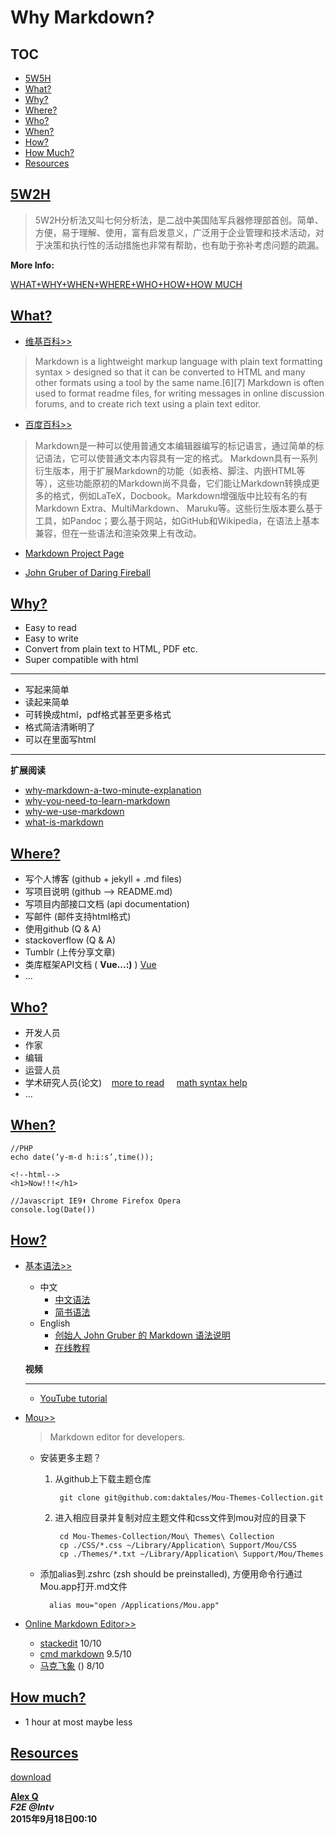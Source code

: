 Why Markdown?
====

## TOC
+ [5W5H](#5w2h)
+ [What?](#what)
+ [Why?](#why)
+ [Where?](#where)
+ [Who?](#who)
+ [When?](#when)
+ [How?](#how)
+ [How Much?](#howmuch)
+ [Resources](#resources)

## [5W2H](id:5w2h)


> 5W2H分析法又叫七何分析法，是二战中美国陆军兵器修理部首创。简单、方便，易于理解、使用，富有启发意义，广泛用于企业管理和技术活动，对于决策和执行性的活动措施也非常有帮助，也有助于弥补考虑问题的疏漏。


**More Info:**

[WHAT+WHY+WHEN+WHERE+WHO+HOW+HOW MUCH](http://baike.baidu.com/link?url=2CJ__xasi9SOPjaRarx4yhwZKEGWPULH5hcNxMFWWrm3RgLmxA1fQZQo5oawpildPdvEPAagHRoeuHnRFAv7IK)

## [What?](id:what)

+ [维基百科>>][1]
> Markdown is a lightweight markup language with plain text formatting syntax > designed so that it can be converted to HTML and many other formats using a tool by the same name.[6][7] Markdown is often used to format readme files, for writing messages in online discussion forums, and to create rich text using a plain text editor.


+ [百度百科>>](http://baike.baidu.com/link?url=1wtZV7fYzHpsK_9FwviA5Mw3e4odAKF5cRr0M4XxLYSU-XA-VmVrw1x1HYlsukV47At8X9VF8MB8VVzzgWDK6a)
> Markdown是一种可以使用普通文本编辑器编写的标记语言，通过简单的标记语法，它可以使普通文本内容具有一定的格式。
Markdown具有一系列衍生版本，用于扩展Markdown的功能（如表格、脚注、内嵌HTML等等），这些功能原初的Markdown尚不具备，它们能让Markdown转换成更多的格式，例如LaTeX，Docbook。Markdown增强版中比较有名的有Markdown Extra、MultiMarkdown、 Maruku等。这些衍生版本要么基于工具，如Pandoc；要么基于网站，如GitHub和Wikipedia，在语法上基本兼容，但在一些语法和渲染效果上有改动。

+ [Markdown Project Page](http://daringfireball.net/projects/markdown/)


+ [John Gruber of Daring Fireball](https://en.wikipedia.org/wiki/John_Gruber)

## [Why?](id:why)


+ Easy to read
+ Easy to write
+ Convert from plain text to HTML, PDF etc.
+ Super compatible with html

---

+ 写起来简单
+ 读起来简单
+ 可转换成html，pdf格式甚至更多格式
+ 格式简洁清晰明了
+ 可以在里面写html

---

**扩展阅读**

+ [why-markdown-a-two-minute-explanation](http://brettterpstra.com/2011/08/31/why-markdown-a-two-minute-explanation/)
+ [why-you-need-to-learn-markdown](http://readwrite.com/2012/04/17/why-you-need-to-learn-markdown)
+ [why-we-use-markdown](http://blog.cartodb.com/why-we-use-markdown/)
+ [what-is-markdown](http://whatismarkdown.com/)

## [Where?](id:where)

+ 写个人博客 (github + jekyll + .md files)
+ 写项目说明 (github --> README.md)
+ 写项目内部接口文档 (api documentation)
+ 写邮件 (邮件支持html格式)
+ 使用github (Q & A)
+ stackoverflow (Q & A)
+ Tumblr (上传分享文章)
+ 类库框架API文档 ( **Vue...:)** ) [Vue](http://vuejs.org)
+ ...

## [Who?](id:who)
+ 开发人员
+ 作家
+ 编辑
+ 运营人员
+ 学术研究人员(论文)&nbsp;&nbsp;&nbsp;&nbsp;[more to read](http://blogs.law.harvard.edu/pamphlet/files/2014/08/markdownpost-acmsmall.pdf) &nbsp;&nbsp;&nbsp;&nbsp;[math syntax help](#help)
+ ...

## [When?](id:when)
	//PHP
	echo date(‘y-m-d h:i:s’,time());	
	
	<!--html-->
	<h1>Now!!!</h1>
	
	//Javascript IE9⬆️ Chrome Firefox Opera
	console.log(Date())

## [How?](id:how)

+ [基本语法>>](http://markdowntutorial.com/)
	+ 中文
		+ [中文语法](http://www.appinn.com/markdown/)
		+ [简书语法](http://www.jianshu.com/p/1e402922ee32/)
	+ English
		+ [创始人 John Gruber 的 Markdown 语法说明](http://daringfireball.net/projects/markdown/syntax)
		+ [在线教程](http://markdowntutorial.com/)

	**视频**
	
	---
	+ [YouTube tutorial](https://www.youtube.com/watch?v=6A5EpqqDOdk)

+ [Mou>>](http://25.io/mou/)

	> Markdown editor for developers.

	+ 安装更多主题？
		1. 从github上下载主题仓库
			
				git clone git@github.com:daktales/Mou-Themes-Collection.git
		2. 进入相应目录并复制对应主题文件和css文件到mou对应的目录下
		
				cd Mou-Themes-Collection/Mou\ Themes\ Collection
				cp ./CSS/*.css ~/Library/Application\ Support/Mou/CSS
				cp ./Themes/*.txt ~/Library/Application\ Support/Mou/Themes
	+ 添加alias到.zshrc (zsh should be preinstalled), 方便用命令行通过Mou.app打开.md文件
	
			alias mou="open /Applications/Mou.app"

+ [Online Markdown Editor>>](#)	
	+ [stackedit](https://stackedit.io/ "almost the best online editor ever") 10/10
	+ [cmd markdown](https://www.zybuluo.com/mdeditor "all platform supported & more advanced featureds") 9.5/10
	+ [马克飞象](http://www.maxiang.info/ "integrated with evernote") () 8/10


## [How much?](id:howmuch)
+ 1 hour at most maybe less

## [Resources](id:resources)

[download](http://pan.baidu.com/s/1jGElaa6 "eaqt")  

**[Alex Q](<mailto:alexqin@intv.com.cn> "send me a mail")**   
***F2E @Intv***  
**2015年9月18日00:10**  



[1]: https://en.wikipedia.org/wiki/Markdown


<!--<script src="http://yandex.st/highlightjs/7.3/highlight.min.js"></script>
<link rel="stylesheet" href="http://yandex.st/highlightjs/7.3/styles/github.min.css">
<script>
  hljs.initHighlightingOnLoad();
</script>-->